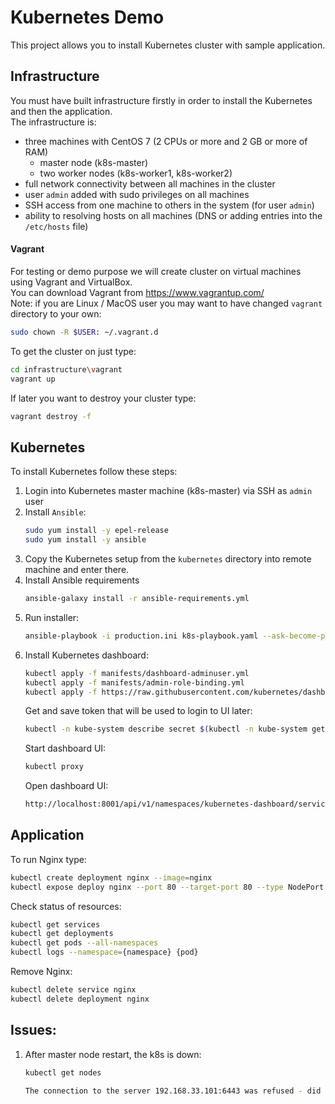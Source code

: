 # Kubernetes Demo
This project allows you to install Kubernetes cluster with sample application. 

## Infrastructure
You must have built infrastructure firstly in order to install the Kubernetes and then the application.  
The infrastructure is:
- three machines with CentOS 7 (2 CPUs or more and 2 GB or more of RAM)
  - master node (k8s-master)
  - two worker nodes (k8s-worker1, k8s-worker2)
- full network connectivity between all machines in the cluster
- user <code>admin</code> added with sudo privileges on all machines
- SSH access from one machine to others in the system (for user <code>admin</code>)
- ability to resolving hosts on all machines (DNS or adding entries into the <code>/etc/hosts</code> file)
#### Vagrant
For testing or demo purpose we will create cluster on virtual machines using Vagrant and VirtualBox.  
You can download Vagrant from https://www.vagrantup.com/   
Note: if you are Linux / MacOS user you may want to have changed <code>vagrant</code> directory to your own:
```bash
sudo chown -R $USER: ~/.vagrant.d
```
To get the cluster on just type:
```bash
cd infrastructure\vagrant
vagrant up
```
If later you want to destroy your cluster type:
```bash
vagrant destroy -f
```

## Kubernetes
To install Kubernetes follow these steps:
1. Login into Kubernetes master machine (k8s-master) via SSH as <code>admin</code> user
2. Install <code>Ansible</code>:
   ```bash
   sudo yum install -y epel-release
   sudo yum install -y ansible
   ```
3. Copy the Kubernetes setup from the <code>kubernetes</code> directory into remote machine and enter there.  
4. Install Ansible requirements
   ```bash
   ansible-galaxy install -r ansible-requirements.yml
   ```
5. Run installer:
   ```bash
   ansible-playbook -i production.ini k8s-playbook.yaml --ask-become-pass
   ```
6. Install Kubernetes dashboard:
   ```bash
   kubectl apply -f manifests/dashboard-adminuser.yml
   kubectl apply -f manifests/admin-role-binding.yml
   kubectl apply -f https://raw.githubusercontent.com/kubernetes/dashboard/v2.0.0-beta6/aio/deploy/recommended.yaml
   ```
   Get and save token that will be used to login to UI later:
   ```bash
   kubectl -n kube-system describe secret $(kubectl -n kube-system get secret | grep admin-user | awk '{print $1}')
   ```
   Start dashboard UI:
   ```bash
   kubectl proxy
   ```
   Open dashboard UI:
   ```bash
   http://localhost:8001/api/v1/namespaces/kubernetes-dashboard/services/https:kubernetes-dashboard:/proxy/
   ```

## Application
To run Nginx type:
```bash
kubectl create deployment nginx --image=nginx
kubectl expose deploy nginx --port 80 --target-port 80 --type NodePort
```
Check status of resources:
```bash
kubectl get services
kubectl get deployments
kubectl get pods --all-namespaces
kubectl logs --namespace={namespace} {pod}
```
Remove Nginx:
```bash
kubectl delete service nginx
kubectl delete deployment nginx
```

## Issues:
1. After master node restart, the k8s is down:
   ```bash
   kubectl get nodes
   
   The connection to the server 192.168.33.101:6443 was refused - did you specify the right host or port?
   ```
